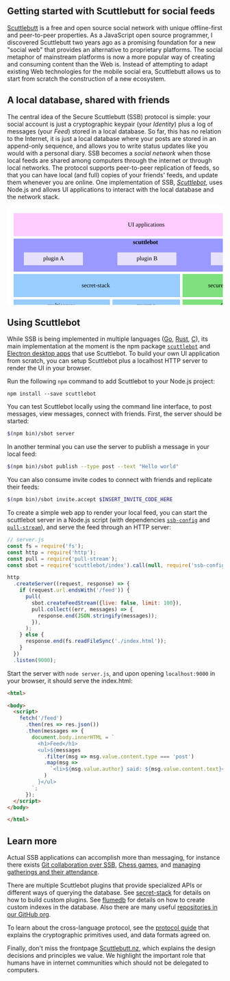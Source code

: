 ## Getting started with Scuttlebutt for social feeds

[Scuttlebutt](https://www.scuttlebutt.nz) is a free and open source social network with unique offline-first and peer-to-peer properties. As a JavaScript open source programmer, I discovered Scuttlebutt two years ago as a promising foundation for a new "social web" that provides an alternative to proprietary platforms. The social metaphor of mainstream platforms is now a more popular way of creating and consuming content than the Web is. Instead of attempting to adapt existing Web technologies for the mobile social era, Scuttlebutt allows us to start from scratch the construction of a new ecosystem.

## A local database, shared with friends

The central idea of the Secure Scuttlebutt (SSB) protocol is simple: your social account is just a cryptographic keypair (your *Identity*) plus a log of messages (your *Feed*) stored in a local database. So far, this has no relation to the Internet, it is just a local database where your posts are stored in an append-only sequence, and allows you to write status updates like you would with a personal diary. SSB becomes a *social network* when those local feeds are shared among computers through the internet or through local networks. The protocol supports peer-to-peer replication of feeds, so that you can have local (and full) copies of your friends' feeds, and update them whenever you are online. One implementation of SSB, [*Scuttlebot*](https://github.com/ssbc/scuttlebot), uses Node.js and allows UI applications to interact with the local database and the network stack.

<?xml version="1.0" encoding="UTF-8"?><svg xmlns="http://www.w3.org/2000/svg" xmlns:xlink="http://www.w3.org/1999/xlink" fill-opacity="1" color-rendering="auto" color-interpolation="auto" text-rendering="auto" stroke="black" stroke-linecap="square" width="653" stroke-miterlimit="10" shape-rendering="auto" stroke-opacity="1" fill="black" stroke-dasharray="none" font-weight="normal" stroke-width="1" height="298" font-family="'Dialog'" font-style="normal" stroke-linejoin="miter" font-size="12px" stroke-dashoffset="0" image-rendering="auto">
  <defs id="genericDefs"/>
  <g>
    <defs id="defs1">
      <clipPath clipPathUnits="userSpaceOnUse" id="clipPath1">
        <path d="M0 0 L653 0 L653 298 L0 298 L0 0 Z"/>
      </clipPath>
      <clipPath clipPathUnits="userSpaceOnUse" id="clipPath2">
        <path d="M220 883 L873 883 L873 1181 L220 1181 L220 883 Z"/>
      </clipPath>
    </defs>
    <g fill="white" text-rendering="geometricPrecision" shape-rendering="geometricPrecision" transform="translate(-220,-883)" stroke="white">
      <rect x="220" width="653" height="298" y="883" clip-path="url(#clipPath2)" stroke="none"/>
    </g>
    <g fill="rgb(153,204,255)" text-rendering="geometricPrecision" shape-rendering="geometricPrecision" transform="matrix(1,0,0,1,-220,-883)" stroke="rgb(153,204,255)">
      <rect x="235" width="389" height="54" y="1041" clip-path="url(#clipPath2)" stroke="none"/>
    </g>
    <g font-size="14px" stroke-linecap="butt" transform="matrix(1,0,0,1,-220,-883)" text-rendering="geometricPrecision" font-family="'Source Sans Pro'" shape-rendering="geometricPrecision" stroke-miterlimit="1.45">
      <text x="393.9945" xml:space="preserve" y="1071.8618" clip-path="url(#clipPath2)" stroke="none">secret-stack</text>
    </g>
    <g fill="rgb(153,204,255)" text-rendering="geometricPrecision" shape-rendering="geometricPrecision" transform="matrix(1,0,0,1,-220,-883)" stroke="rgb(153,204,255)">
      <rect x="235" width="225.2646" height="30" y="1100.5" clip-path="url(#clipPath2)" stroke="none"/>
    </g>
    <g font-size="14px" stroke-linecap="butt" transform="matrix(1,0,0,1,-220,-883)" text-rendering="geometricPrecision" font-family="'Source Sans Pro'" shape-rendering="geometricPrecision" stroke-miterlimit="1.45">
      <text x="314.1627" xml:space="preserve" y="1119.3618" clip-path="url(#clipPath2)" stroke="none">multiserver</text>
    </g>
    <g fill="rgb(153,204,255)" text-rendering="geometricPrecision" shape-rendering="geometricPrecision" transform="matrix(1,0,0,1,-220,-883)" stroke="rgb(153,204,255)">
      <rect x="466.0071" width="157.9929" height="30" y="1100.5" clip-path="url(#clipPath2)" stroke="none"/>
    </g>
    <g font-size="14px" stroke-linecap="butt" transform="matrix(1,0,0,1,-220,-883)" text-rendering="geometricPrecision" font-family="'Source Sans Pro'" shape-rendering="geometricPrecision" stroke-miterlimit="1.45">
      <text x="522.7768" xml:space="preserve" y="1119.3618" clip-path="url(#clipPath2)" stroke="none">muxrpc</text>
    </g>
    <g fill="rgb(153,204,255)" text-rendering="geometricPrecision" shape-rendering="geometricPrecision" transform="matrix(1,0,0,1,-220,-883)" stroke="rgb(153,204,255)">
      <rect x="235" width="36" height="30" y="1136" clip-path="url(#clipPath2)" stroke="none"/>
    </g>
    <g font-size="14px" stroke-linecap="butt" transform="matrix(1,0,0,1,-220,-883)" text-rendering="geometricPrecision" font-family="'Source Sans Pro'" shape-rendering="geometricPrecision" stroke-miterlimit="1.45">
      <text x="243.3383" xml:space="preserve" y="1154.8618" clip-path="url(#clipPath2)" stroke="none">net</text>
    </g>
    <g fill="rgb(153,204,255)" text-rendering="geometricPrecision" shape-rendering="geometricPrecision" transform="matrix(1,0,0,1,-220,-883)" stroke="rgb(153,204,255)">
      <rect x="275.6893" width="141.9322" height="30" y="1136" clip-path="url(#clipPath2)" stroke="none"/>
    </g>
    <g font-size="14px" stroke-linecap="butt" transform="matrix(1,0,0,1,-220,-883)" text-rendering="geometricPrecision" font-family="'Source Sans Pro'" shape-rendering="geometricPrecision" stroke-miterlimit="1.45">
      <text x="294.3871" xml:space="preserve" y="1154.8618" clip-path="url(#clipPath2)" stroke="none">secret-handshake</text>
    </g>
    <g fill="rgb(153,204,255)" text-rendering="geometricPrecision" shape-rendering="geometricPrecision" transform="matrix(1,0,0,1,-220,-883)" stroke="rgb(153,204,255)">
      <rect x="424.2646" width="36" height="30" y="1136" clip-path="url(#clipPath2)" stroke="none"/>
    </g>
    <g font-size="14px" stroke-linecap="butt" transform="matrix(1,0,0,1,-220,-883)" text-rendering="geometricPrecision" font-family="'Source Sans Pro'" shape-rendering="geometricPrecision" stroke-miterlimit="1.45">
      <text x="434.3099" xml:space="preserve" y="1154.8618" clip-path="url(#clipPath2)" stroke="none">ws</text>
    </g>
    <g fill="rgb(153,204,255)" text-rendering="geometricPrecision" shape-rendering="geometricPrecision" transform="matrix(1,0,0,1,-220,-883)" stroke="rgb(153,204,255)">
      <rect x="466.0071" width="157.9929" height="30" y="1136" clip-path="url(#clipPath2)" stroke="none"/>
    </g>
    <g font-size="14px" stroke-linecap="butt" transform="matrix(1,0,0,1,-220,-883)" text-rendering="geometricPrecision" font-family="'Source Sans Pro'" shape-rendering="geometricPrecision" stroke-miterlimit="1.45">
      <text x="482.7098" xml:space="preserve" y="1154.8618" clip-path="url(#clipPath2)" stroke="none">packet-stream-codec</text>
    </g>
    <g fill="rgb(126,224,126)" text-rendering="geometricPrecision" shape-rendering="geometricPrecision" transform="matrix(1,0,0,1,-220,-883)" stroke="rgb(126,224,126)">
      <rect x="629.88" width="227.12" height="54" y="1041" clip-path="url(#clipPath2)" stroke="none"/>
    </g>
    <g font-size="14px" stroke-linecap="butt" transform="matrix(1,0,0,1,-220,-883)" text-rendering="geometricPrecision" font-family="'Source Sans Pro'" shape-rendering="geometricPrecision" stroke-miterlimit="1.45">
      <text x="689.6536" xml:space="preserve" y="1071.8618" clip-path="url(#clipPath2)" stroke="none">secure-scuttlebutt</text>
    </g>
    <g fill="rgb(153,153,255)" text-rendering="geometricPrecision" shape-rendering="geometricPrecision" transform="matrix(1,0,0,1,-220,-883)" stroke="rgb(153,153,255)">
      <rect x="235" width="622" height="76.9289" y="958.5711" clip-path="url(#clipPath2)" stroke="none"/>
      <rect x="235" width="622" height="16.9289" y="958.5711" clip-path="url(#clipPath2)" stroke="none"/>
    </g>
    <g font-size="14px" stroke-linecap="butt" transform="matrix(1,0,0,1,-220,-883)" text-rendering="geometricPrecision" font-family="'Source Sans Pro'" shape-rendering="geometricPrecision" font-weight="bold" stroke-miterlimit="1.45">
      <text x="514.1046" xml:space="preserve" y="971.0793" clip-path="url(#clipPath2)" stroke="none">scuttlebot</text>
    </g>
    <g fill="rgb(231,224,251)" text-rendering="geometricPrecision" shape-rendering="geometricPrecision" transform="matrix(1,0,0,1,-220,-883)" stroke="rgb(231,224,251)">
      <rect x="259" width="138" height="30" y="990.5" clip-path="url(#clipPath2)" stroke="none"/>
    </g>
    <g font-size="14px" stroke-linecap="butt" transform="matrix(1,0,0,1,-220,-883)" text-rendering="geometricPrecision" font-family="'Source Sans Pro'" shape-rendering="geometricPrecision" stroke-miterlimit="1.45">
      <text x="304.248" xml:space="preserve" y="1009.3619" clip-path="url(#clipPath2)" stroke="none">plugin A</text>
    </g>
    <g fill="rgb(231,224,251)" text-rendering="geometricPrecision" shape-rendering="geometricPrecision" transform="matrix(1,0,0,1,-220,-883)" stroke="rgb(231,224,251)">
      <rect x="477.5" width="138" height="30" y="990.5" clip-path="url(#clipPath2)" stroke="none"/>
    </g>
    <g font-size="14px" stroke-linecap="butt" transform="matrix(1,0,0,1,-220,-883)" text-rendering="geometricPrecision" font-family="'Source Sans Pro'" shape-rendering="geometricPrecision" stroke-miterlimit="1.45">
      <text x="522.4402" xml:space="preserve" y="1009.3619" clip-path="url(#clipPath2)" stroke="none">plugin B</text>
    </g>
    <g fill="rgb(231,224,251)" text-rendering="geometricPrecision" shape-rendering="geometricPrecision" transform="matrix(1,0,0,1,-220,-883)" stroke="rgb(231,224,251)">
      <rect x="696" width="138" height="30" y="990.5" clip-path="url(#clipPath2)" stroke="none"/>
    </g>
    <g font-size="14px" stroke-linecap="butt" transform="matrix(1,0,0,1,-220,-883)" text-rendering="geometricPrecision" font-family="'Source Sans Pro'" shape-rendering="geometricPrecision" stroke-miterlimit="1.45">
      <text x="741.0591" xml:space="preserve" y="1009.3619" clip-path="url(#clipPath2)" stroke="none">plugin C</text>
    </g>
    <g fill="rgb(126,224,126)" text-rendering="geometricPrecision" shape-rendering="geometricPrecision" transform="matrix(1,0,0,1,-220,-883)" stroke="rgb(126,224,126)">
      <rect x="629.88" width="227.12" height="30" y="1100.5" clip-path="url(#clipPath2)" stroke="none"/>
    </g>
    <g font-size="14px" stroke-linecap="butt" transform="matrix(1,0,0,1,-220,-883)" text-rendering="geometricPrecision" font-family="'Source Sans Pro'" shape-rendering="geometricPrecision" stroke-miterlimit="1.45">
      <text x="718.7855" xml:space="preserve" y="1119.3618" clip-path="url(#clipPath2)" stroke="none">flumedb</text>
    </g>
    <g fill="rgb(126,224,126)" text-rendering="geometricPrecision" shape-rendering="geometricPrecision" transform="matrix(1,0,0,1,-220,-883)" stroke="rgb(126,224,126)">
      <rect x="629.88" width="111.096" height="30" y="1136" clip-path="url(#clipPath2)" stroke="none"/>
    </g>
    <g font-size="14px" stroke-linecap="butt" transform="matrix(1,0,0,1,-220,-883)" text-rendering="geometricPrecision" font-family="'Source Sans Pro'" shape-rendering="geometricPrecision" stroke-miterlimit="1.45">
      <text x="654.3231" xml:space="preserve" y="1154.8618" clip-path="url(#clipPath2)" stroke="none">flumelog-*</text>
    </g>
    <g fill="rgb(126,224,126)" text-rendering="geometricPrecision" shape-rendering="geometricPrecision" transform="matrix(1,0,0,1,-220,-883)" stroke="rgb(126,224,126)">
      <rect x="745.904" width="111.096" height="30" y="1136" clip-path="url(#clipPath2)" stroke="none"/>
    </g>
    <g font-size="14px" stroke-linecap="butt" transform="matrix(1,0,0,1,-220,-883)" text-rendering="geometricPrecision" font-family="'Source Sans Pro'" shape-rendering="geometricPrecision" stroke-miterlimit="1.45">
      <text x="765.9675" xml:space="preserve" y="1154.8618" clip-path="url(#clipPath2)" stroke="none">flumeview-*</text>
    </g>
    <g fill="rgb(255,204,255)" text-rendering="geometricPrecision" shape-rendering="geometricPrecision" transform="matrix(1,0,0,1,-220,-883)" stroke="rgb(255,204,255)">
      <rect x="235" width="622" height="54" y="898.7353" clip-path="url(#clipPath2)" stroke="none"/>
    </g>
    <g font-size="14px" stroke-linecap="butt" transform="matrix(1,0,0,1,-220,-883)" text-rendering="geometricPrecision" font-family="'Source Sans Pro'" shape-rendering="geometricPrecision" stroke-miterlimit="1.45">
      <text x="502.0991" xml:space="preserve" y="929.5972" clip-path="url(#clipPath2)" stroke="none">UI applications</text>
    </g>
  </g>
</svg>

## Using Scuttlebot

While SSB is being implemented in multiple languages ([Go](https://github.com/cryptoscope/secretstream), [Rust](https://github.com/ssbc/ssb-client-rs), [C](https://git.scuttlebot.io/%25133ulDgs%2FoC1DXjoK04vDFy6DgVBB%2FZok15YJmuhD5Q%3D.sha256/blob/fd953a1e72b4b16e6e5a74bcf2f893dbf1407ce4/sbotc.c)), its main implementation at the moment is the npm package [`scuttlebot`](https://github.com/ssbc/scuttlebot) and [Electron desktop apps](https://www.scuttlebutt.nz/applications.html) that use Scuttlebot. To build your own UI application from scratch, you can setup Scuttlebot plus a localhost HTTP server to render the UI in your browser.

Run the following `npm` command to add Scuttlebot to your Node.js project:

```
npm install --save scuttlebot
```

You can test Scuttlebot locally using the command line interface, to post messages, view messages, connect with friends. First, the server should be started:

```bash
$(npm bin)/sbot server
```

In another terminal you can use the server to publish a message in your local feed:

```bash
$(npm bin)/sbot publish --type post --text "Hello world"
```

You can also consume invite codes to connect with friends and replicate their feeds:

```bash
$(npm bin)/sbot invite.accept $INSERT_INVITE_CODE_HERE
```

To create a simple web app to render your local feed, you can start the scuttlebot server in a Node.js script (with dependencies [`ssb-config`](https://github.com/ssbc/ssb-config) and [`pull-stream`](https://github.com/pull-stream/pull-stream)), and serve the feed through an HTTP server:

```js
// server.js
const fs = require('fs');
const http = require('http');
const pull = require('pull-stream');
const sbot = require('scuttlebot/index').call(null, require('ssb-config'));

http
  .createServer((request, response) => {
    if (request.url.endsWith('/feed')) {
      pull(
        sbot.createFeedStream({live: false, limit: 100}),
        pull.collect((err, messages) => {
          response.end(JSON.stringify(messages));
        }),
      );
    } else {
      response.end(fs.readFileSync('./index.html'));
    }
  })
  .listen(9000);
```

Start the server with `node server.js`, and upon opening `localhost:9000` in your browser, it should serve the index.html:

```html
<html>

<body>
  <script>
    fetch('/feed')
      .then(res => res.json())
      .then(messages => {
        document.body.innerHTML = `
          <h1>Feed</h1>
          <ul>${messages
            .filter(msg => msg.value.content.type === 'post')
            .map(msg =>
              `<li>${msg.value.author} said: ${msg.value.content.text}</li>`
            )
          }</ul>
        `;
      });
  </script>
</body>

</html>
```

## Learn more

Actual SSB applications can accomplish more than messaging, for instance there exists [Git collaboration over SSB](https://github.com/clehner/git-ssb), [Chess games](https://github.com/happy0/ssb-chess), and [managing gatherings and their attendance](https://github.com/pietgeursen/patch-gatherings).

There are multiple Scuttlebot plugins that provide specialized APIs or different ways of querying the database. See [secret-stack](https://github.com/ssbc/secret-stack) for details on how to build custom plugins. See [flumedb](https://github.com/flumedb/flumedb) for details on how to create custom indexes in the database. Also there are many useful [repositories in our GitHub org](https://github.com/ssbc/).

To learn about the cross-language protocol, see the [protocol guide](https://ssbc.github.io/scuttlebutt-protocol-guide/) that explains the cryptographic primitives used, and data formats agreed on.

Finally, don't miss the frontpage [Scuttlebutt.nz](https://www.scuttlebutt.nz/), which explains the design decisions and principles we value. We highlight the important role that humans have in internet communities which should not be delegated to computers.

